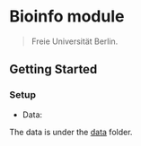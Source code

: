 # Bioinfo module

> Freie Universität Berlin.

## Getting Started

### Setup

 - Data:

The data is under the [data](/data) folder.
